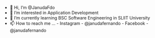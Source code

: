 - 👋 Hi, I’m @JanudaFdo
- 👀 I’m interested in Application Development
- 🌱 I’m currently learning BSC Software Engineering in SLIIT University
- 📫 How to reach me ...
      - Instagram - @janudafernando
      - Facebook  - @janudafernando


